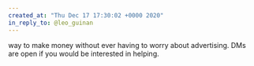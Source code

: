 ```yaml
---
created_at: "Thu Dec 17 17:30:02 +0000 2020"
in_reply_to: @leo_guinan
---
```


way to make money without ever having to worry about advertising. DMs are open if you would be interested in helping.